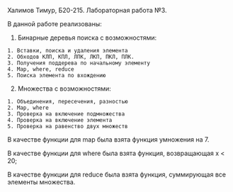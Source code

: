 Халимов Тимур, Б20-215. Лабораторная работа №3.

В данной работе реализованы:
  1) Бинарные деревья поиска с возможностями:
 
    1. Вставки, поиска и удаления элемента
    2. Обходов КЛП, КПЛ, ЛПК, ЛКП, ПКЛ, ПЛК.
    3. Получения поддерева по начальному элементу
    4. Map, where, reduce
    5. Поиска элемента по вхождению
  2) Множества с возможностями:

    1. Объединения, пересечения, разностью
    2. Map, where
    3. Проверка на включение подмножества
    4. Проверка на включение элемента
    5. Проверка на равенство двух множеств
    
 
В качестве функции для map была взята функция умножения на 7.

В качестве функции для where была взята функция, возвращающая x < 20;

В качестве функции для reduce была взята функция, суммирующая все элементы множества.
